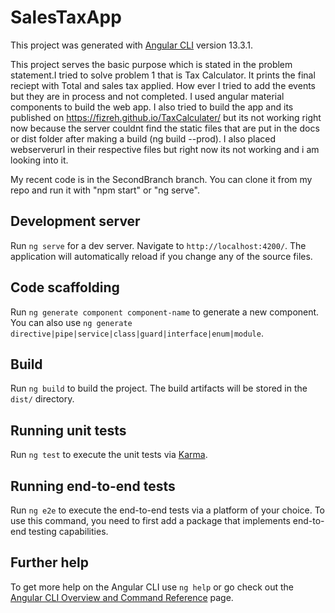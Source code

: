 # SalesTaxApp

This project was generated with [Angular CLI](https://github.com/angular/angular-cli) version 13.3.1.

This project serves the basic purpose which is stated in the problem statement.I tried to solve problem 1 that is Tax Calculator. It prints the final reciept with Total and sales tax applied. How ever I tried to add the events but they are in process and not completed. I used angular material components to build the web app. I also tried to build the app and its published on https://fizreh.github.io/TaxCalculater/ but its not working right now because the server couldnt find the static files that are put in the docs or dist folder after making a build (ng build --prod). I also placed webserverurl in their respective files but right now its not working and i am looking into it.

My recent code is in the SecondBranch branch. You can clone it from my repo and run it with "npm start" or "ng serve".

## Development server

Run `ng serve` for a dev server. Navigate to `http://localhost:4200/`. The application will automatically reload if you change any of the source files.

## Code scaffolding

Run `ng generate component component-name` to generate a new component. You can also use `ng generate directive|pipe|service|class|guard|interface|enum|module`.

## Build

Run `ng build` to build the project. The build artifacts will be stored in the `dist/` directory.

## Running unit tests

Run `ng test` to execute the unit tests via [Karma](https://karma-runner.github.io).

## Running end-to-end tests

Run `ng e2e` to execute the end-to-end tests via a platform of your choice. To use this command, you need to first add a package that implements end-to-end testing capabilities.

## Further help

To get more help on the Angular CLI use `ng help` or go check out the [Angular CLI Overview and Command Reference](https://angular.io/cli) page.
